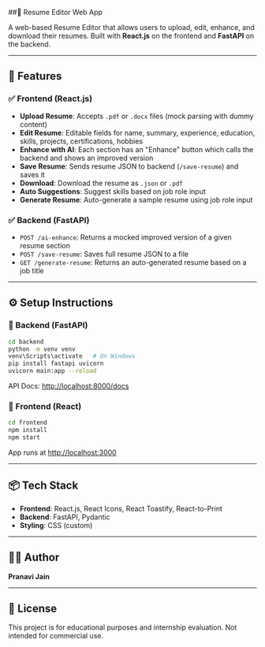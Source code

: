 ##📝 Resume Editor Web App

A web-based Resume Editor that allows users to upload, edit, enhance, and download their resumes. Built with **React.js** on the frontend and **FastAPI** on the backend.

---

## 🚀 Features

### ✅ Frontend (React.js)

* **Upload Resume**: Accepts `.pdf` or `.docx` files (mock parsing with dummy content)
* **Edit Resume**: Editable fields for name, summary, experience, education, skills, projects, certifications, hobbies
* **Enhance with AI**: Each section has an "Enhance" button which calls the backend and shows an improved version
* **Save Resume**: Sends resume JSON to backend (`/save-resume`) and saves it
* **Download**: Download the resume as `.json` or `.pdf`
* **Auto Suggestions**: Suggest skills based on job role input
* **Generate Resume**: Auto-generate a sample resume using job role input

### ✅ Backend (FastAPI)

* `POST /ai-enhance`: Returns a mocked improved version of a given resume section
* `POST /save-resume`: Saves full resume JSON to a file
* `GET /generate-resume`: Returns an auto-generated resume based on a job title

---


## ⚙️ Setup Instructions

### 🔹 Backend (FastAPI)

```bash
cd backend
python -m venv venv
venv\Scripts\activate   # On Windows
pip install fastapi uvicorn
uvicorn main:app --reload
```

API Docs: [http://localhost:8000/docs](http://localhost:8000/docs)

### 🔹 Frontend (React)

```bash
cd frontend
npm install
npm start
```

App runs at [http://localhost:3000](http://localhost:3000)

---

## 📦 Tech Stack

* **Frontend**: React.js, React Icons, React Toastify, React-to-Print
* **Backend**: FastAPI, Pydantic
* **Styling**: CSS (custom)

---

## 🙋‍♀️ Author

**Pranavi Jain**


---

## 📄 License

This project is for educational purposes and internship evaluation. Not intended for commercial use.
